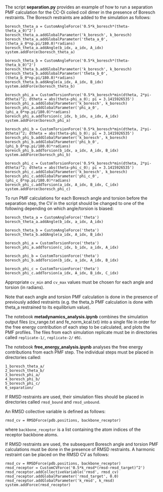 The script **separation.py** provides an example of how to run a separation PMF calculation for the CC-Di coiled coil dimer in the presence of Boresch restraints. The Boresch restraints are added to the simulation as follows:
```
boresch_theta_a = CustomAngleForce('0.5*k_boresch*(theta-theta_a_0)^2')
boresch_theta_a.addGlobalParameter('k_boresch', k_boresch)
boresch_theta_a.addGlobalParameter('theta_a_0', (theta_a_0*np.pi/180.0)*radians)
boresch_theta_a.addAngle(b_idx, a_idx, A_idx)
system.addForce(boresch_theta_a)

boresch_theta_b = CustomAngleForce('0.5*k_boresch*(theta-theta_b_0)^2')
boresch_theta_b.addGlobalParameter('k_boresch', k_boresch)
boresch_theta_b.addGlobalParameter('theta_b_0', (theta_b_0*np.pi/180.0)*radians)
boresch_theta_b.addAngle(a_idx, A_idx, B_idx)
system.addForce(boresch_theta_b)

boresch_phi_a = CustomTorsionForce('0.5*k_boresch*min(dtheta, 2*pi-dtheta)^2; dtheta = abs(theta-phi_a_0); pi = 3.1415926535')
boresch_phi_a.addGlobalParameter('k_boresch', k_boresch)
boresch_phi_a.addGlobalParameter('phi_a_0', (phi_a_0*np.pi/180.0)*radians)
boresch_phi_a.addTorsion(c_idx, b_idx, a_idx, A_idx)
system.addForce(boresch_phi_a)

boresch_phi_b = CustomTorsionForce('0.5*k_boresch*min(dtheta, 2*pi-dtheta)^2; dtheta = abs(theta-phi_b_0); pi = 3.1415926535')
boresch_phi_b.addGlobalParameter('k_boresch', k_boresch)
boresch_phi_b.addGlobalParameter('phi_b_0', (phi_b_0*np.pi/180.0)*radians)
boresch_phi_b.addTorsion(b_idx, a_idx, A_idx, B_idx)
system.addForce(boresch_phi_b)

boresch_phi_c = CustomTorsionForce('0.5*k_boresch*min(dtheta, 2*pi-dtheta)^2; dtheta = abs(theta-phi_c_0); pi = 3.1415926535')
boresch_phi_c.addGlobalParameter('k_boresch', k_boresch)
boresch_phi_c.addGlobalParameter('phi_c_0', (phi_c_0*np.pi/180.0)*radians)
boresch_phi_c.addTorsion(a_idx, A_idx, B_idx, C_idx)
system.addForce(boresch_phi_c)
```

To run PMF calculations for each Boresch angle and torsion before the separation step, the CV in the script should be changed to one of the following depending on which angle/torsion is biased:
```
boresch_theta_a = CustomAngleForce('theta')
boresch_theta_a.addAngle(b_idx, a_idx, A_idx)
```
```
boresch_theta_b = CustomAngleForce('theta')
boresch_theta_b.addAngle(a_idx, A_idx, B_idx)
```
```
boresch_phi_a = CustomTorsionForce('theta')
boresch_phi_a.addTorsion(c_idx, b_idx, a_idx, A_idx)
```
```
boresch_phi_b = CustomTorsionForce('theta')
boresch_phi_b.addTorsion(b_idx, a_idx, A_idx, B_idx)
```
```
boresch_phi_c = CustomTorsionForce('theta')
boresch_phi_c.addTorsion(a_idx, A_idx, B_idx, C_idx)
```
Appropriate ```cv_min``` and ```cv_max``` values must be chosen for each angle and torsion (in radians).

Note that each angle and torsion PMF calculation is done in the presence of previously added restraints (e.g. the theta_b PMF calculation is done with theta_a restrained to its equilibrium value).

The notebook **metadynamics_analysis.ipynb** combines the simulation output files (cv_range.txt and fe_norm_kcal.txt) into a single file in order for the free energy contribution of each step to be calculated, and plots the PMF profiles. The files from each simulation replicate must be in directories called ```replicate-1/```, ```replicate-2/``` etc.

The notebook **free_energy_analysis.ipynb** analyses the free energy contributions from each PMF step. The individual steps must be placed in directories called:
```
1_boresch_theta_a/
2_boresch_theta_b/
3_boresch_phi_a/
4_boresch_phi_b/
5_boresch_phi_c/
6_separation/
```
If RMSD restraints are used, their simulation files should be placed in directories called ```rmsd_bound``` and ```rmsd_unbound```.

An RMSD collective variable is defined as follows:
```
rmsd_cv = RMSDForce(pdb.positions, backbone_receptor)
```
where ```backbone_receptor``` is a list containing the atom indices of the receptor backbone atoms.

If RMSD restraints are used, the subsequent Boresch angle and torsion PMF calculations must be done in the presence of RMSD restraints. A harmonic restraint can be placed on the RMSD CV as follows:
```
rmsd_cv = RMSDForce(pdb.positions, backbone_receptor) 
rmsd_receptor = CustomCVForce('0.5*k_rmsd*(rmsd-rmsd_target)^2')
rmsd_receptor.addCollectiveVariable('rmsd', rmsd_cv)
rmsd_receptor.addGlobalParameter('rmsd_target', 0.0)
rmsd_receptor.addGlobalParameter('k_rmsd', k_rmsd)
system.addForce(rmsd_receptor)
```
